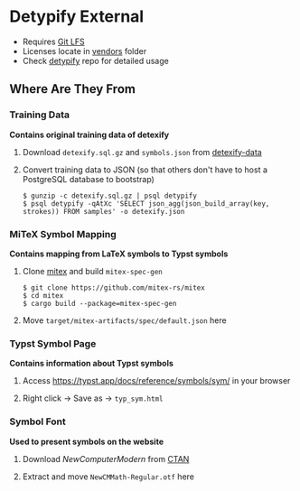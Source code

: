 # Detypify External

- Requires [Git LFS](https://git-lfs.com/)
- Licenses locate in [vendors](./vendors/) folder
- Check [detypify](https://github.com/QuarticCat/detypify) repo for detailed usage

## Where Are They From

### Training Data

**Contains original training data of detexify**

1. Download `detexify.sql.gz` and `symbols.json` from [detexify-data](https://github.com/kirel/detexify-data)

1. Convert training data to JSON (so that others don't have to host a PostgreSQL database to bootstrap)

    ```console
    $ gunzip -c detexify.sql.gz | psql detypify
    $ psql detypify -qAtXc 'SELECT json_agg(json_build_array(key, strokes)) FROM samples' -o detexify.json
    ```

### MiTeX Symbol Mapping

**Contains mapping from LaTeX symbols to Typst symbols**

1. Clone [mitex](https://github.com/mitex-rs/mitex) and build `mitex-spec-gen`

    ```console
    $ git clone https://github.com/mitex-rs/mitex
    $ cd mitex
    $ cargo build --package=mitex-spec-gen
    ```

1. Move `target/mitex-artifacts/spec/default.json` here

### Typst Symbol Page

**Contains information about Typst symbols**

1. Access https://typst.app/docs/reference/symbols/sym/ in your browser

1. Right click -> Save as -> `typ_sym.html`

### Symbol Font

**Used to present symbols on the website**

1. Download *NewComputerModern* from [CTAN](https://ctan.org/pkg/newcomputermodern?lang=en)

1. Extract and move `NewCMMath-Regular.otf` here
